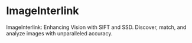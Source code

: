 # ImageInterlink
ImageInterlink: Enhancing Vision with SIFT and SSD. Discover, match, and analyze images with unparalleled accuracy.
